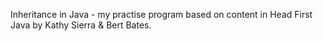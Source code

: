 Inheritance in Java - my practise program based on content in Head First Java by Kathy Sierra & Bert Bates.
